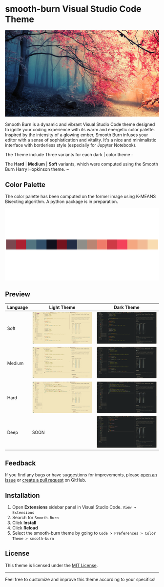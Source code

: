 # smooth-burn Visual Studio Code Theme

![SmoothBurn](/images/smoothburn_image.jpeg)

Smooth Burn is a dynamic and vibrant Visual Studio Code theme designed to ignite your coding experience with its warm and energetic color palette. Inspired by the intensity of a glowing ember, Smooth Burn infuses your editor with a sense of sophistication and vitality. It's a nice and minimalistic interface with borderless style (especially for Jupyter Notebook).

The Theme include Three variants for each dark | color theme :

The **Hard** | **Medium** | **Soft** variants, which were computed using the Smooth Burn Harry Hopkinson theme.
~

## Color Palette

The color palette has been computed on the former image using K-MEANS Bisecting algorithm. A python package is in preparation.

![ColorPalette](./images/4_palette.png)

## Preview

| Language | Light Theme                     | Dark Theme                    |
| -------- | ------------------------------- | ----------------------------- |
| Soft     | ![Light](/images/testjsl.png)   | ![Dark](/images/testjs.png)   |
| Medium   | ![Light](/images/testpyl.png)   | ![Dark](/images/testpy.png)   |
| Hard     | ![Light](/images/testhtmll.png) | ![Dark](/images/testhtml.png) |
| Deep     | SOON                            | ![Dark](/images/testcss.png)  |

## Feedback

If you find any bugs or have suggestions for improvements, please [open an issue](https://github.com/yourusername/smooth-burn-theme/issues) or [create a pull request](https://github.com/yourusername/smooth-burn-theme/pulls) on GitHub.

## Installation

1. Open **Extensions** sidebar panel in Visual Studio Code. `View → Extensions`
2. Search for `Smooth-Burn`
3. Click **Install**
4. Click **Reload**
5. Select the smooth-burn theme by going to `Code > Preferences > Color Theme > smooth-burn`

## License

This theme is licensed under the [MIT License](LICENSE.md).

---

Feel free to customize and improve this theme according to your specifics!
